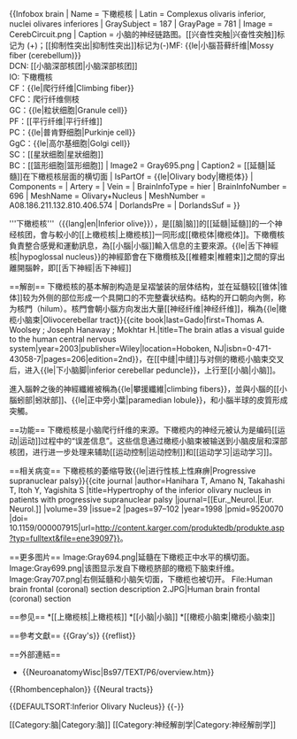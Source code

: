 {{Infobox brain
| Name            = 下橄榄核
| Latin           = Complexus olivaris inferior, <br>nuclei olivares inferiores
| GraySubject     = 187
| GrayPage        = 781
| Image           = CerebCircuit.png
| Caption         = 小脑的神经链路图。[[兴奋性突触|兴奋性突触]]标记为 (+)；[[抑制性突出|抑制性突出]]标记为(-)MF: {{le|小腦苔藓纤维|Mossy fiber (cerebellum)}}<BR>DCN: [[小脑深部核团|小脑深部核团]]<BR>IO: 下橄欖核<BR>CF：{{le|爬行纤维|Climbing fiber}}<BR>CFC：爬行纤维侧枝<BR>GC：{{le|粒状细胞|Granule cell}}<BR>PF：[[平行纤维|平行纤维]]<BR>PC：{{le|普肯野细胞|Purkinje cell}}<BR>GgC：{{le|高尔基细胞|Golgi cell}}<BR>SC：[[星狀细胞|星狀细胞]]<BR>BC：[[篮形细胞|篮形细胞]]
| Image2          = Gray695.png
| Caption2        = [[延髓|延髓]]在下橄榄核层面的横切面
| IsPartOf        = {{le|Olivary body|橄榄体}}
| Components      =
| Artery          =
| Vein            =
| BrainInfoType   = hier
| BrainInfoNumber = 696
| MeshName        = Olivary+Nucleus
| MeshNumber      = A08.186.211.132.810.406.574
| DorlandsPre     =
| DorlandsSuf     =
}}

'''下橄榄核'''（{{lang|en|Inferior olive}}），是[[脑|脑]]的[[延髓|延髓]]的一个神经核团，會与較小的[[上橄榄核|上橄榄核]]一同形成[[橄榄体|橄榄体]]。下橄欖核負責整合感覺和運動訊息，為[[小腦|小腦]]輸入信息的主要來源。{{le|舌下神經核|hypoglossal nucleus}}的神經節會在下橄欖核及[[椎體束|椎體束]]之間的穿出離開腦幹，即[[舌下神經|舌下神經]]

==解剖==
下橄榄核的基本解剖构造是呈褶皱装的层体结构，並在延髓较[[锥体|锥体]]较为外侧的部位形成一个具開口的不完整囊状结构。结构的开口朝向內側，称为核門（hilum）。核門會朝小腦方向发出大量[[神经纤维|神经纤维]]，稱為{{le|橄榄小脑束|Olivocerebellar tract}}<ref name=Woolsey206>{{cite book|last=Gado|first=Thomas A. Woolsey ; Joseph Hanaway ; Mokhtar H.|title=The brain atlas a visual guide to the human central nervous system|year=2003|publisher=Wiley|location=Hoboken, NJ|isbn=0-471-43058-7|pages=206|edition=2nd}}</ref>，在[[中缝|中缝]]与对侧的橄榄小脑束交叉后，进入{{le|下小脑脚|inferior cerebellar peduncle}}，上行至[[小脑|小脑]]<ref name=Woolsey206 />。

進入腦幹之後的神經纖維被稱為{{le|攀援纖維|climbing fibers}}<ref name=Woolsey206 />，並與小腦的[[小腦蚓部|蚓狀部]]、{{le|正中旁小葉|paramedian lobule}}，和小腦半球的皮質形成突觸<ref name=Woolsey206 />。




==功能==
下橄榄核是小脑爬行纤维的来源。下橄榄内的神经元被认为是编码[[运动|运动]]过程中的“误差信息”。这些信息通过橄榄小脑束被输送到小脑皮层和深部核团，进行进一步处理来辅助[[运动控制|运动控制]]和[[运动学习|运动学习]]。

==相关病变==
下橄榄核的萎缩导致{{le|进行性核上性麻痹|Progressive supranuclear palsy}}<ref name="pmid9520070">{{cite journal |author=Hanihara T, Amano N, Takahashi T, Itoh Y, Yagishita S |title=Hypertrophy of the inferior olivary nucleus in patients with progressive supranuclear palsy |journal=[[Eur._Neurol.|Eur. Neurol.]] |volume=39 |issue=2 |pages=97–102 |year=1998 |pmid=9520070 |doi= 10.1159/000007915|url=http://content.karger.com/produktedb/produkte.asp?typ=fulltext&file=ene39097}}</ref>。

==更多图片==
<gallery>
 Image:Gray694.png|延髓在下橄榄正中水平的横切面。
 Image:Gray699.png|该图显示发自下橄榄脐部的橄榄下脑束纤维。
 Image:Gray707.png|右侧延髓和小脑矢切面，下橄榄也被切开。
 File:Human brain frontal (coronal) section description 2.JPG|Human brain frontal (coronal) section
</gallery>

==参见==
*[[上橄榄核|上橄榄核]]
*[[小脑|小脑]]
*[[橄榄小脑束|橄榄小脑束]]

==參考文獻==
{{Gray's}}
{{reflist}}

==外部連結==
* {{NeuroanatomyWisc|Bs97/TEXT/P6/overview.htm}}


{{Rhombencephalon}}
{{Neural tracts}}

{{DEFAULTSORT:Inferior Olivary Nucleus}}
{{-}}

[[Category:脑|Category:脑]]
[[Category:神经解剖学|Category:神经解剖学]]